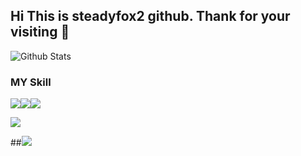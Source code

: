 
## Hi This is steadyfox2 github. Thank for your visiting 👋


![Github Stats](https://github-readme-stats.vercel.app/api?username=steadyfox2&theme=great-gatsby&show_icons=true)


### MY Skill

<img src="https://img.shields.io/badge/Python-3766AB?style=plastic-square&logo=Python&logoColor=white"/><img src="https://img.shields.io/badge/Numpy-013243?style=plastic-square&logo=Numpy&logoColor=yellow"/><img src="https://img.shields.io/badge/Pandas-150458?style=plastic-square&logo=Pandas&logoColor=white"/>


<img src="https://img.shields.io/badge/MYSQL-4479A1?style=flat-square&logo=MYSQL%logoColor=white"/>


##<img src="https://img.shields.io/badge/MYSQL-4479A1?style=plastic-square&logo=MYSQL&logoColor=white"/>

<!--
**steadyfox2/steadyfox2** is a ✨ _special_ ✨ repository because its `README.md` (this file) appears on your GitHub profile.

Here are some ideas to get you started:

- 🔭 I’m currently working on ...
- 🌱 I’m currently learning ...
- 👯 I’m looking to collaborate on ...
- 🤔 I’m looking for help with ...
- 💬 Ask me about ...
- 📫 How to reach me: ...
- 😄 Pronouns: ...
- ⚡ Fun fact: ...
-->
